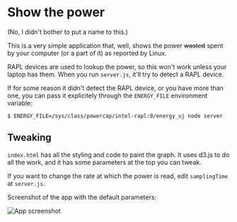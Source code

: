 # Show the power

(No, I didn't bother to put a name to this.)

This is a very simple application that, well, shows the power ~~wasted~~ spent by your computer (or a part of it) as reported by Linux.

RAPL devices are used to lookup the power, so this won't work unless your laptop has them. When you run
`server.js`, it'll try to detect a RAPL device.

If for some reason it didn't detect the RAPL device, or you have more than one, you can pass it explicitely
through the `ENERGY_FILE` environment variable:

    $ ENERGY_FILE=/sys/class/powercap/intel-rapl:0/energy_uj node server


## Tweaking

`index.html` has all the styling and code to paint the graph. It uses d3.js to do all the work, and it has some
parameters at the top you can tweak.

If you want to change the rate at which the power is read, edit `samplingTime` at `server.js`.

Screenshot of the app with the default parameters:

![App screenshot](http://i.imgur.com/ZuPzddy.png)
